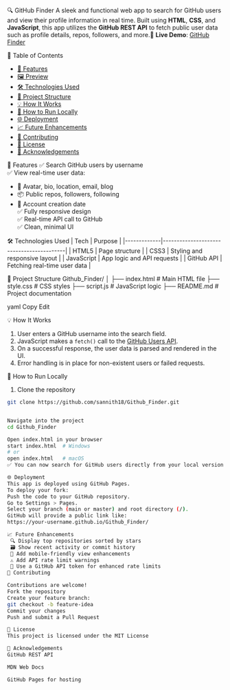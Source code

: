 🔍 GitHub Finder
A sleek and functional web app to search for GitHub users and view their profile information in real time. Built using **HTML**, **CSS**, and **JavaScript**, this app utilizes the **GitHub REST API** to fetch public user data such as profile details, repos, followers, and more.🔗 **Live Demo**: [GitHub Finder](https://sannith18.github.io/Github_Finder/)

📌 Table of Contents
- [🚀 Features](#-features)
- [🖼️ Preview](#️-preview)
- [🛠️ Technologies Used](#-technologies-used)
- [📁 Project Structure](#-project-structure)
- [💡 How It Works](#-how-it-works)
- [🔧 How to Run Locally](#-how-to-run-locally)
- [🌐 Deployment](#-deployment)
- [📈 Future Enhancements](#-future-enhancements)
- [🤝 Contributing](#-contributing)
- [📄 License](#-license)
- [🙌 Acknowledgements](#-acknowledgements)

🚀 Features
✅ Search GitHub users by username  
✅ View real-time user data:
  - 👤 Avatar, bio, location, email, blog
  - 📦 Public repos, followers, following
  - 📅 Account creation date  
✅ Fully responsive design  
✅ Real-time API call to GitHub  
✅ Clean, minimal UI

🛠️ Technologies Used
| Tech        | Purpose                                  |
|-------------|------------------------------------------|
| HTML5       | Page structure                           |
| CSS3        | Styling and responsive layout            |
| JavaScript  | App logic and API requests               |
| GitHub API  | Fetching real-time user data             |

📁 Project Structure
Github_Finder/
│
├── index.html # Main HTML file
├── style.css # CSS styles
├── script.js # JavaScript logic
├── README.md # Project documentation

yaml
Copy
Edit

💡 How It Works
1. User enters a GitHub username into the search field.
2. JavaScript makes a `fetch()` call to the [GitHub Users API](https://api.github.com/users/).
3. On a successful response, the user data is parsed and rendered in the UI.
4. Error handling is in place for non-existent users or failed requests.

🔧 How to Run Locally

1. Clone the repository
```bash
git clone https://github.com/sannith18/Github_Finder.git


Navigate into the project
cd Github_Finder

Open index.html in your browser
start index.html  # Windows
# or
open index.html   # macOS
✅ You can now search for GitHub users directly from your local version.

🌐 Deployment
This app is deployed using GitHub Pages.
To deploy your fork:
Push the code to your GitHub repository.
Go to Settings > Pages.
Select your branch (main or master) and root directory (/).
GitHub will provide a public link like:
https://your-username.github.io/Github_Finder/

📈 Future Enhancements
 🔍 Display top repositories sorted by stars
 🗃️ Show recent activity or commit history
 📱 Add mobile-friendly view enhancements
 ⚠️ Add API rate limit warnings
 🔐 Use a GitHub API token for enhanced rate limits
🤝 Contributing

Contributions are welcome!
Fork the repository
Create your feature branch:
git checkout -b feature-idea
Commit your changes
Push and submit a Pull Request

📄 License
This project is licensed under the MIT License

🙌 Acknowledgements
GitHub REST API

MDN Web Docs

GitHub Pages for hosting
